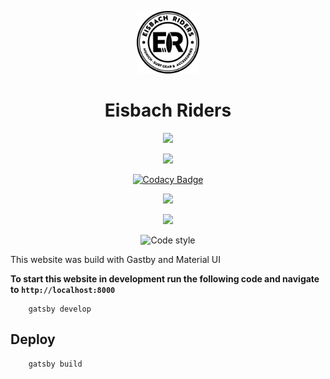 <p align="center"><img alt="EisbachRiders" src="./src/assets/logos/logoBlack.png" width="100" /></p>
<h1 align="center">
  Eisbach Riders
</h1>

<div align="center">

![](https://img.shields.io/codecov/c/cabutler10/cabutler10/website_eisbachRidersGatsby.svg?style=flat)

![](https://img.shields.io/github/languages/code-size/cabutler10/website_EisbachRidersGatsby.svg?style=flat)

[![Codacy Badge](https://api.codacy.com/project/badge/Grade/29ebed3b89d24f06a40c871a048ccc6a)](https://app.codacy.com/app/cabutler10/website_EisbachRidersGatsby?utm_source=github.com&utm_medium=referral&utm_content=cabutler10/website_EisbachRidersGatsby&utm_campaign=Badge_Grade_Dashboard)

![](https://img.shields.io/github/license/cabutler10/website_EisbachRidersGatsby.svg?style=flat)

![](https://img.shields.io/github/package-json/version/cabutler10/website_EisbachRidersGatsby.svg?style=flat)

![Code style](https://img.shields.io/badge/code_style-prettier-ff69b4.svg)

</div>
This website was build with Gastby and Material UI

**To start this website in development run the following code and navigate to `http://localhost:8000`**

```
    gatsby develop
```

## Deploy

```
    gatsby build
```
